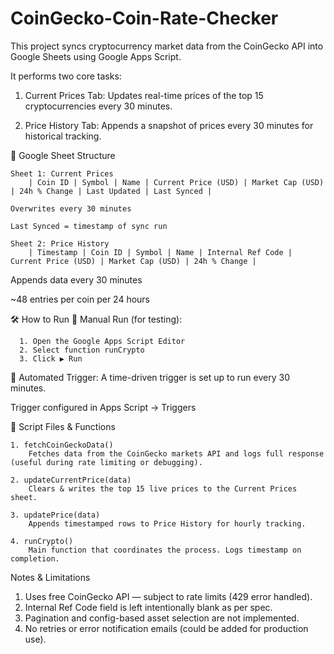 # CoinGecko-Coin-Rate-Checker

This project syncs cryptocurrency market data from the CoinGecko API into Google Sheets using Google Apps Script.

It performs two core tasks:

  1. Current Prices Tab: Updates real-time prices of the top 15 cryptocurrencies every 30 minutes.

  2. Price History Tab: Appends a snapshot of prices every 30 minutes for historical tracking.


📂 Google Sheet Structure

	Sheet 1: Current Prices
		| Coin ID | Symbol | Name | Current Price (USD) | Market Cap (USD) | 24h % Change | Last Updated | Last Synced |

	Overwrites every 30 minutes

	Last Synced = timestamp of sync run

	Sheet 2: Price History
		| Timestamp | Coin ID | Symbol | Name | Internal Ref Code | Current Price (USD) | Market Cap (USD) | 24h % Change |


Appends data every 30 minutes

~48 entries per coin per 24 hours

🛠 How to Run
🔧 Manual Run (for testing):

      1. Open the Google Apps Script Editor
      2. Select function runCrypto
      3. Click ▶️ Run

🔁 Automated Trigger:
  A time-driven trigger is set up to run every 30 minutes.

Trigger configured in Apps Script → Triggers

🧠 Script Files & Functions

  	1. fetchCoinGeckoData()
  		Fetches data from the CoinGecko markets API and logs full response (useful during rate limiting or debugging).

	2. updateCurrentPrice(data)
  		Clears & writes the top 15 live prices to the Current Prices sheet.

	3. updatePrice(data)
  		Appends timestamped rows to Price History for hourly tracking.

	4. runCrypto()
  		Main function that coordinates the process. Logs timestamp on completion.

Notes & Limitations

  1. Uses free CoinGecko API — subject to rate limits (429 error handled).
  2. Internal Ref Code field is left intentionally blank as per spec.
  3. Pagination and config-based asset selection are not implemented.
  4. No retries or error notification emails (could be added for production use).
